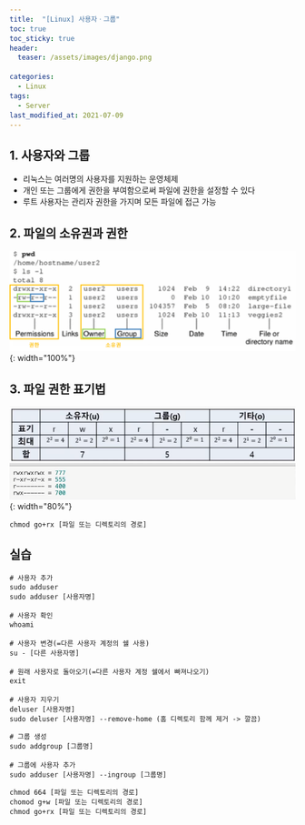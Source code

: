 ```yaml
---
title:  "[Linux] 사용자ㆍ그룹"
toc: true
toc_sticky: true
header:
  teaser: /assets/images/django.png

categories:
  - Linux
tags:
  - Server
last_modified_at: 2021-07-09
---  
```


   

## 1. 사용자와 그룹  
- 리눅스는 여러명의 사용자를 지원하는 운영체제
- 개인 또는 그룹에게 권한을 부여함으로써 파일에 권한을 설정할 수 있다
- 루트 사용자는 관리자 권한을 가지며 모든 파일에 접근 가능

## 2. 파일의 소유권과 권한

![](/assets/images/linux_8.png){: width="100%"}  

## 3. 파일 권한 표기법  

![](/assets/images/chmod.png){: width="80%"}  

```
chmod go+rx [파일 또는 디렉토리의 경로]
```


## 실습

```
# 사용자 추가
sudo adduser
sudo adduser [사용자명]

# 사용자 확인
whoami

# 사용자 변경(=다른 사용자 계정의 쉘 사용)
su - [다른 사용자명]

# 원래 사용자로 돌아오기(=다른 사용자 계정 쉘에서 빠져나오기)
exit

# 사용자 지우기
deluser [사용자명]
sudo deluser [사용자명] --remove-home (홈 디렉토리 함께 제거 -> 깔끔)
```

```
# 그룹 생성
sudo addgroup [그룹명]

# 그룹에 사용자 추가
sudo adduser [사용자명] --ingroup [그룹명]
```

```
chmod 664 [파일 또는 디렉토리의 경로]
chomod g+w [파일 또는 디렉토리의 경로]
chmod go+rx [파일 또는 디렉토리의 경로]
```